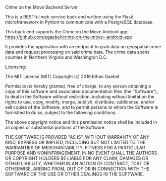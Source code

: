 Crime on the Move Backend Server

This is a RESTful web service back end written using the Flask microframework in Python
to communicate with a PostgreSQL database.

This back end supports the Crime on the Move Android app: https://github.com/egaebel/crime-on-the-move--android-app

It provides the application with an endpoint to grab data on geospatial crime data and request processing on said crime data. The crime data spans counties in Northern Virginia and Washington D.C.


Licensing:

The MIT License (MIT)
Copyright (c) 2016 Ethan Gaebel
 
Permission is hereby granted, free of charge, to any person obtaining a copy of this software 
and associated documentation files (the "Software"), to deal in the Software without restriction, 
including without limitation the rights to use, copy, modify, merge, publish, distribute, sublicense, 
and/or sell copies of the Software, and to permit persons to whom the Software is furnished to do so, 
subject to the following conditions:

The above copyright notice and this permission notice shall be included in all copies or substantial 
portions of the Software.
 
THE SOFTWARE IS PROVIDED "AS IS", WITHOUT WARRANTY OF ANY KIND, EXPRESS OR IMPLIED, INCLUDING 
BUT NOT LIMITED TO THE WARRANTIES OF MERCHANTABILITY, FITNESS FOR A PARTICULAR PURPOSE AND NONINFRINGEMENT. 
IN NO EVENT SHALL THE AUTHORS OR COPYRIGHT HOLDERS BE LIABLE FOR ANY CLAIM, DAMAGES OR OTHER LIABILITY, 
WHETHER IN AN ACTION OF CONTRACT, TORT OR OTHERWISE, ARISING FROM, OUT OF OR IN CONNECTION WITH THE SOFTWARE 
OR THE USE OR OTHER DEALINGS IN THE SOFTWARE.
